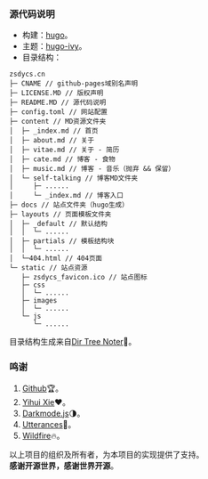 ### 源代码说明

- 构建：[hugo](http://gohugo.io)。  
- 主题：[hugo-ivy](https://github.com/yihui/hugo-ivy)。  
- 目录结构：
```
zsdycs.cn
├─ CNAME // github-pages域别名声明
├─ LICENSE.MD // 版权声明
├─ README.MD // 源代码说明
├─ config.toml // 网站配置
├─ content // MD资源文件夹
│  ├─ _index.md // 首页
│  ├─ about.md // 关于
│  ├─ vitae.md // 关于 - 简历
│  ├─ cate.md // 博客 - 食物
│  ├─ music.md // 博客 - 音乐（抛弃 && 保留）
│  └─ self-talking // 博客MD文件夹
│     ├─ ......
│     └─ _index.md // 博客入口
├─ docs // 站点文件夹（hugo生成）
├─ layouts // 页面模板文件夹
│  ├─ _default // 默认结构
│  │  └─ ......
│  ├─ partials // 模板结构块
│  │  └─ ......
│  └─404.html // 404页面
└─ static // 站点资源
   ├─ zsdycs_favicon.ico // 站点图标
   ├─ css
   │  └─ ......
   ├─ images
   │  └─ ......
   └─ js
      └─ ......
```
目录结构生成来自[Dir Tree Noter](http://dir.yardtea.cc/)📁。

### 鸣谢
1. [Github](http://github.com)🏆。
2. [Yihui Xie](http://github.com/yihui)❤。
3. [Darkmode.js](http://github.com/sandoche/Darkmode.js)🌗。
4. [Utterances](http://github.com/utterance/utterances)🔮。
5. [Wildfire](http://wildfire.js.org)🔥。

以上项目的组织及所有者，为本项目的实现提供了支持。  
**感谢开源世界，感谢世界开源**。